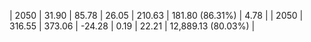 | 2050 | 31.90 | 85.78 |  26.05 | 210.63 | 181.80 (86.31%) | 4.78 |
| 2050 | 316.55 | 373.06 | -24.28 | 0.19 | 22.21 | 12,889.13 (80.03%) |
